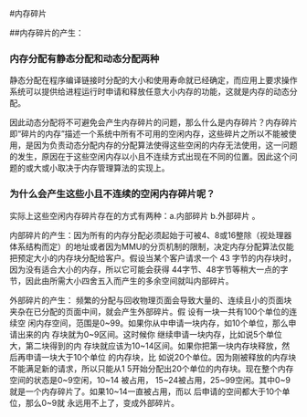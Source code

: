 #内存碎片

##内存碎片的产生：

###	内存分配有静态分配和动态分配两种

静态分配在程序编译链接时分配的大小和使用寿命就已经确定，而应用上要求操作系统可以提供给进程运行时申请和释放任意大小内存的功能，这就是内存的动态分配。

因此动态分配将不可避免会产生内存碎片的问题，那么什么是内存碎片？内存碎片即“碎片的内存”描述一个系统中所有不可用的空闲内存，这些碎片之所以不能被使用，是因为负责动态分配内存的分配算法使得这些空闲的内存无法使用，这一问题的发生，原因在于这些空闲内存以小且不连续方式出现在不同的位置。因此这个问题的或大或小取决于内存管理算法的实现上。

### 为什么会产生这些小且不连续的空闲内存碎片呢？

实际上这些空闲内存碎片存在的方式有两种：a.内部碎片 b.外部碎片 。

内部碎片的产生：因为所有的内存分配必须起始于可被4、8或16整除（视处理器体系结构而定）的地址或者因为MMU的分页机制的限制，决定内存分配算法仅能把预定大小的内存块分配给客户。假设当某个客户请求一个 43 字节的内存块时，因为没有适合大小的内存，所以它可能会获得 44字节、48字节等稍大一点的字节，因此由所需大小四舍五入而产生的多余空间就叫内部碎片。

外部碎片的产生： 频繁的分配与回收物理页面会导致大量的、连续且小的页面块
夹杂在已分配的页面中间，就会产生外部碎片。假 设有一块一共有100个单位的连续空
闲内存空间，范围是0~99。如果你从中申请一块内存，如10个单位，那么申请出来的内
存块就为0~9区间。这时候你 继续申请一块内存，比如说5个单位大，第二块得到的内
存块就应该为10~14区间。如果你把第一块内存块释放，然后再申请一块大于10个单位
的内存块，比 如说20个单位。因为刚被释放的内存块不能满足新的请求，所以只能从1
5开始分配出20个单位的内存块。现在整个内存空间的状态是0~9空闲，10~14 被占用，
15~24被占用，25~99空闲。其中0~9就是一个内存碎片了。如果10~14一直被占用，而以
后申请的空间都大于10个单位，那么0~9就 永远用不上了，变成外部碎片。
